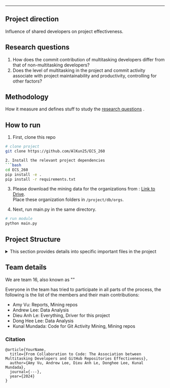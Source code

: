 ---
## Project direction
Influence of shared developers on project effectiveness. 


## Research questions

1. How does the commit contribution of multitasking developers differ from that of non-multitasking developers?
2. Does the level of multitasking in the project and commit activity associate with project maintainability and productivity, controlling for other factors?

 
## Methodology  
How it measure and defines stuff to study the [research questions](https://github.com/AlKun25/ECS_260/blob/master/README.md#research-questions) .  

## How to run   
1. First, clone this repo
```bash
# clone project   
git clone https://github.com/AlKun25/ECS_260

2. Install the relevant project dependencies
```bash
cd ECS_260 
pip install -e .   
pip install -r requirements.txt
```
3. Please download the mining data for the organizations from : [Link to Drive](https://drive.google.com/drive/folders/1AH4hb1xKbMWxM76SaWQomqGC1tAPczmI?usp=sharing).<br>
Place these organization folders in `/project/db/orgs`.

4. Next, run main.py in the same directory.   
 ```bash
# run module  
python main.py    
```


## Project Structure
<details>
<summary>This section provides details into specific important files in the project</summary>

```bash
.
├── project/
│   ├── db/
│   │   ├── devs/
│   │   │   ├── developer_activity_0.csv 
│   │   │   ├── developer_activity_1.csv
│   │   │   └── ...
│   │   ├── orgs/
│   │   │   ├── RedHatOfficial/
│   │   │   │   ├── RedHatOfficial_commits_0.csv
│   │   │   │   ├── RedHatOfficial_commits_1.csv
│   │   │   │   ├── ...
│   │   │   │   ├── RedHatOfficial_weekly.csv
│   │   │   │   ├── releases.csv
│   │   │   │   └── weekly_dev_activity.csv
│   │   │   └── nodejs/
│   │   │       ├── nodejs_commits_0.csv
│   │   │       ├── ...
│   │   │       ├── nodejs_weekly.csv
│   │   │       ├── releases.csv
│   │   │       └── weekly_dev_activity.csv
│   │   ├── org_list.csv
│   │   └── selected_repos.csv
│   ├── logs
│   ├── repo_holder
│   ├── constants.py
│   ├── utils.py
│   ├── selector.py
│   ├── repo.py
│   ├── developer.py
│   └── ...
└── main.py
```

#### Data collection
- `/project/db/orgs/`: This directories holds folders, containing all the mined data, from each organization. We use the NodeJS organization, as an example, to explain the folder structure for each organization.
  - `orgs/nodejs/nodejs/nodejs_commits_0.csv`: It contains all the commits made to the specific organization within our observation period from Jan 2022 to Dec 2023.
  - `orgs/nodejs/nodejs/nodejs_weekly.csv`: It contains a summary of the weekly git activity of a specific repos.
  - `orgs/nodejs/nodejs/weekly_dev_activity.csv`: It contains all the relevant details about the developer activity within the observed repos
  - `orgs/nodejs/nodejs/releases.csv`: It contains all the releases that occured for all observed repos during the observation period
- `/project/db/devs/developer_activity_0.csv`: This kind of file will contain all the outside repo commits made by developers from all organizations under observation.
- `project/db/org_list.csv`: This stores the list of GitHub organization that we had initially decided to study
- `project/db/selected_repos.csv`: This stores the relevant repos from each organization that can be used based on our criteria.

#### Mining code
`/project/repo.py`: It contains the code for downloading commits of a specific repo(using pyDriller) and for metric retrieval using the downloaded commits(using pyGitHub and pyDriller)
`/project/selector.py`: It selects the relevant repos from each organization, and save that list in `selected_repos.csv`
`/project/developer.py`: It handles the logic for calculating the metric involving developer's outside repo activity like S_FOCUS.
`/project/utils.py`: It stores functions that are repeatedly used, across the codebase. This includes checking rate limit for the GitHub API token, adding/appending to the specific CSVs, and more ...
`/project/constants.py`: It stores the constant values that are used across the codebase frequently. 

#### Master file
`main.py`: You just run this file to perform all phases of mining in one command.

#### Misc.
`/project/logs`: This stores the logs of the given run of mining data
`/project/repo_holder`: This directory stores the cloned repository during the commit downloading phase of mining

</details>

## Team details
We are team 16, also known as  ""

Everyone in the team has tried to participate in all parts of the process, the following is the list of the members and their main contributions:
- Amy Vu: Reports, Mining repos
- Andrew Lee: Data Analysis
- Dieu Anh Le: Everything, Driver for this project
- Dong Hee Lee: Data Analysis
- Kunal Mundada: Code for Git Activity Mining, Mining repos

### Citation   
```
@article{YourName,
  title={From Collaboration to Code: The Association between Multitasking Developers and GitHub Repositories Effectiveness},
  author={Amy Vu, Andrew Lee, Dieu Anh Le, Donghee Lee, Kunal Mundada},
  journal={---},
  year={2024}
}
```   
